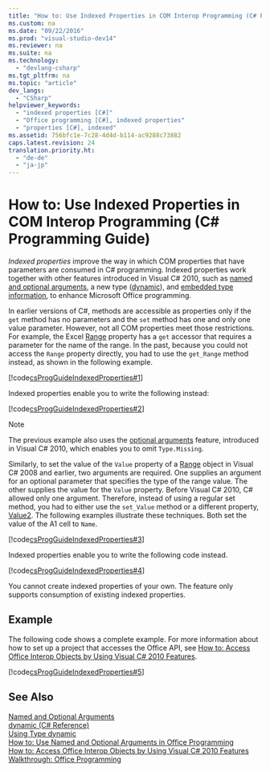 ```yaml
---
title: "How to: Use Indexed Properties in COM Interop Programming (C# Programming Guide)"
ms.custom: na
ms.date: "09/22/2016"
ms.prod: "visual-studio-dev14"
ms.reviewer: na
ms.suite: na
ms.technology: 
  - "devlang-csharp"
ms.tgt_pltfrm: na
ms.topic: "article"
dev_langs: 
  - "CSharp"
helpviewer_keywords: 
  - "indexed properties [C#]"
  - "Office programming [C#], indexed properties"
  - "properties [C#], indexed"
ms.assetid: 756bfc1e-7c28-4d4d-b114-ac9288c73882
caps.latest.revision: 24
translation.priority.ht: 
  - "de-de"
  - "ja-jp"
---
```

# How to: Use Indexed Properties in COM Interop Programming (C# Programming Guide)
*Indexed properties* improve the way in which COM properties that have parameters are consumed in C# programming. Indexed properties work together with other features introduced in Visual C# 2010, such as [named and optional arguments](../VS_csharp/named-and-optional-arguments--csharp-programming-guide-.md), a new type ([dynamic](../VS_csharp/dynamic--csharp-reference-.md)), and [embedded type information](../VS_csharp/walkthrough--embedding-types-from-managed-assemblies--csharp-and-visual-basic-.md), to enhance Microsoft Office programming.  
  
 In earlier versions of C#, methods are accessible as properties only if the `get` method has no parameters and the `set` method has one and only one value parameter. However, not all COM properties meet those restrictions. For example, the Excel [Range](http://go.microsoft.com/fwlink/?LinkId=166053) property has a `get` accessor that requires a parameter for the name of the range. In the past, because you could not access the `Range` property directly, you had to use the `get_Range` method instead, as shown in the following example.  
  
 [!code[csProgGuideIndexedProperties#1](../VS_csharp/codesnippet/CSharp/how-to--use-indexed-properties-in-com-interop-programming--csharp-programming-guide-_1.cs)]  
  
 Indexed properties enable you to write the following instead:  
  
 [!code[csProgGuideIndexedProperties#2](../VS_csharp/codesnippet/CSharp/how-to--use-indexed-properties-in-com-interop-programming--csharp-programming-guide-_2.cs)]  
  
> [!NOTE]
>  The previous example also uses the [optional arguments](../VS_csharp/named-and-optional-arguments--csharp-programming-guide-.md) feature, introduced in Visual C# 2010, which enables you to omit `Type.Missing`.  
  
 Similarly, to set the value of the `Value` property of a [Range](http://go.microsoft.com/fwlink/?LinkId=179211) object in Visual C# 2008 and earlier, two arguments are required. One supplies an argument for an optional parameter that specifies the type of the range value. The other supplies the value for the `Value` property. Before Visual C# 2010, C# allowed only one argument. Therefore, instead of using a regular set method, you had to either use the `set_Value` method or a different property, [Value2](http://go.microsoft.com/fwlink/?LinkId=166050). The following examples illustrate these techniques. Both set the value of the A1 cell to `Name`.  
  
 [!code[csProgGuideIndexedProperties#3](../VS_csharp/codesnippet/CSharp/how-to--use-indexed-properties-in-com-interop-programming--csharp-programming-guide-_3.cs)]  
  
 Indexed properties enable you to write the following code instead.  
  
 [!code[csProgGuideIndexedProperties#4](../VS_csharp/codesnippet/CSharp/how-to--use-indexed-properties-in-com-interop-programming--csharp-programming-guide-_4.cs)]  
  
 You cannot create indexed properties of your own. The feature only supports consumption of existing indexed properties.  
  
## Example  
 The following code shows a complete example. For more information about how to set up a project that accesses the Office API, see [How to: Access Office Interop Objects by Using Visual C# 2010 Features](../VS_csharp/how-to--access-office-interop-objects-by-using-visual-csharp-features--csharp-programming-guide-.md).  
  
 [!code[csProgGuideIndexedProperties#5](../VS_csharp/codesnippet/CSharp/how-to--use-indexed-properties-in-com-interop-programming--csharp-programming-guide-_5.cs)]  
  
## See Also  
 [Named and Optional Arguments](../VS_csharp/named-and-optional-arguments--csharp-programming-guide-.md)   
 [dynamic (C# Reference)](../VS_csharp/dynamic--csharp-reference-.md)   
 [Using Type dynamic](../VS_csharp/using-type-dynamic--csharp-programming-guide-.md)   
 [How to: Use Named and Optional Arguments in Office Programming](../VS_csharp/how-to--use-named-and-optional-arguments-in-office-programming--csharp-programming-guide-.md)   
 [How to: Access Office Interop Objects by Using Visual C# 2010 Features](../VS_csharp/how-to--access-office-interop-objects-by-using-visual-csharp-features--csharp-programming-guide-.md)   
 [Walkthrough: Office Programming](../VS_csharp/walkthrough--office-programming--csharp-and-visual-basic-.md)